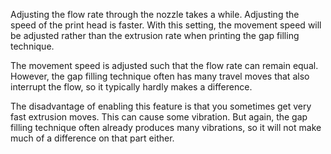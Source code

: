 Adjusting the flow rate through the nozzle takes a while. Adjusting the speed of the print head is faster. With this setting, the movement speed will be adjusted rather than the extrusion rate when printing the gap filling technique.

The movement speed is adjusted such that the flow rate can remain equal. However, the gap filling technique often has many travel moves that also interrupt the flow, so it typically hardly makes a difference.

The disadvantage of enabling this feature is that you sometimes get very fast extrusion moves. This can cause some vibration. But again, the gap filling technique often already produces many vibrations, so it will not make much of a difference on that part either.